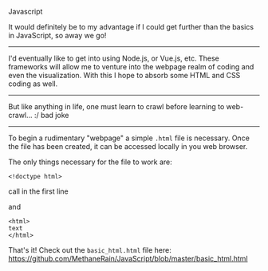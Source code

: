 Javascript

It would definitely be to my advantage if I could get further than the basics in JavaScript, so away we go!

---

I'd eventually like to get into using Node.js, or Vue.js, etc. These frameworks will allow me to venture into the webpage realm of coding and even the visualization. With this I hope to absorb some HTML and CSS coding as well.

---
But like anything in life, one must learn to crawl before learning to web-crawl... :/ bad joke

---

To begin a rudimentary "webpage" a simple ```.html``` file is necessary. Once the file has been created, it can be accessed locally in you web browser.

The only things necessary for the file to work are:

```
<!doctype html>
```
call in the first line

and
```
<html>
text
</html>
```

That's it! Check out the ```basic_html.html``` file here: https://github.com/MethaneRain/JavaScript/blob/master/basic_html.html

